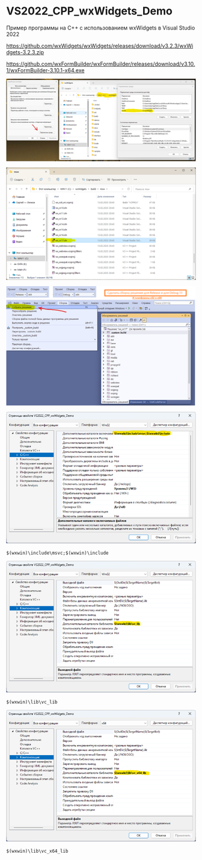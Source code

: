 # VS2022_CPP_wxWidgets_Demo
Пример программы на C++ с использованием wxWidgets в Visual Studio 2022

https://github.com/wxWidgets/wxWidgets/releases/download/v3.2.3/wxWidgets-3.2.3.zip

https://github.com/wxFormBuilder/wxFormBuilder/releases/download/v3.10.1/wxFormBuilder-3.10.1-x64.exe

![srcreenshot](screenshot1.jpg)

![srcreenshot](screenshot2.png)

![srcreenshot](screenshot3.png)

![srcreenshot](screenshot4.png)

```
$(wxwin)\include\msvc;$(wxwin)\include
```

![srcreenshot](screenshot5.png)
```
$(wxwin)\lib\vc_lib
```

![srcreenshot](screenshot6.png)
```
$(wxwin)\lib\vc_x64_lib
```
